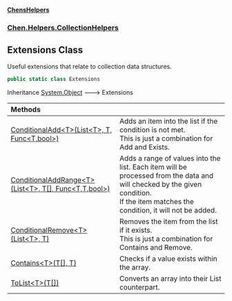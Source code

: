 #### [ChensHelpers](index 'index')
### [Chen.Helpers.CollectionHelpers](Chen_Helpers_CollectionHelpers 'Chen.Helpers.CollectionHelpers')
## Extensions Class
Useful extensions that relate to collection data structures.  
```csharp
public static class Extensions
```

Inheritance [System.Object](https://docs.microsoft.com/en-us/dotnet/api/System.Object 'System.Object') &#129106; Extensions  

| Methods | |
| :--- | :--- |
| [ConditionalAdd&lt;T&gt;(List&lt;T&gt;, T, Func&lt;T,bool&gt;)](Chen_Helpers_CollectionHelpers_Extensions_ConditionalAdd_T_(System_Collections_Generic_List_T__T_System_Func_T_bool_) 'Chen.Helpers.CollectionHelpers.Extensions.ConditionalAdd&lt;T&gt;(System.Collections.Generic.List&lt;T&gt;, T, System.Func&lt;T,bool&gt;)') | Adds an item into the list if the condition is not met.<br/>This is just a combination for Add and Exists.<br/> |
| [ConditionalAddRange&lt;T&gt;(List&lt;T&gt;, T[], Func&lt;T,T,bool&gt;)](Chen_Helpers_CollectionHelpers_Extensions_ConditionalAddRange_T_(System_Collections_Generic_List_T__T___System_Func_T_T_bool_) 'Chen.Helpers.CollectionHelpers.Extensions.ConditionalAddRange&lt;T&gt;(System.Collections.Generic.List&lt;T&gt;, T[], System.Func&lt;T,T,bool&gt;)') | Adds a range of values into the list. Each item will be processed from the data and will checked by the given condition.<br/>If the item matches the condition, it will not be added.<br/> |
| [ConditionalRemove&lt;T&gt;(List&lt;T&gt;, T)](Chen_Helpers_CollectionHelpers_Extensions_ConditionalRemove_T_(System_Collections_Generic_List_T__T) 'Chen.Helpers.CollectionHelpers.Extensions.ConditionalRemove&lt;T&gt;(System.Collections.Generic.List&lt;T&gt;, T)') | Removes the item from the list if it exists.<br/>This is just a combination for Contains and Remove.<br/> |
| [Contains&lt;T&gt;(T[], T)](Chen_Helpers_CollectionHelpers_Extensions_Contains_T_(T___T) 'Chen.Helpers.CollectionHelpers.Extensions.Contains&lt;T&gt;(T[], T)') | Checks if a value exists within the array.<br/> |
| [ToList&lt;T&gt;(T[])](Chen_Helpers_CollectionHelpers_Extensions_ToList_T_(T__) 'Chen.Helpers.CollectionHelpers.Extensions.ToList&lt;T&gt;(T[])') | Converts an array into their List counterpart.<br/> |
